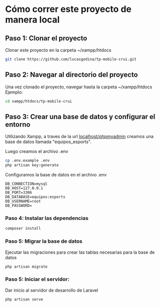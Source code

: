 # Cómo correr este proyecto de manera local

## Paso 1: Clonar el proyecto

Clonar este proyecto en la carpeta ~/xampp/htdocs

```bash
git clone https://github.com/lucasgodina/tp-mobile-crui.git
```

## Paso 2: Navegar al directorio del proyecto

Una vez clonado el proyecto, navegar hasta la carpeta ~/xampp/htdocs
Ejemplo:

```bash
cd xampp/htdocs/tp-mobile-crui
```

## Paso 3: Crear una base de datos y configurar el entorno

Utilizando Xampp, a traves de la url [localhost/phpmyadmin](localhost/phpmyadmin) creamos una base de datos llamada "equipos_esports".

Luego creamos el archivo .env

```bash
cp .env.example .env
php artisan key:generate
```

Configuramos la base de datos en el archivo .env

```
DB_CONNECTION=mysql
DB_HOST=127.0.0.1
DB_PORT=3306
DB_DATABASE=equipos:esports
DB_USERNAME=root
DB_PASSWORD=
```

### Paso 4: Instalar las dependencias

```bash
composer install
```

### Paso 5: Migrar la base de datos

Ejecutar las migraciones para crear las tablas necesarias para la base de datos

```bash
php artisan migrate
```

### Paso 5: Iniciar el servidor:

Dar inicio al servidor de desarrollo de Laravel

```bash
php artisan serve
```
